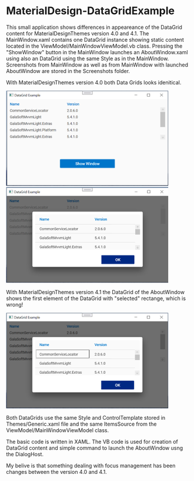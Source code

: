 # MaterialDesign-DataGridExample
This small application shows differences in appeareance of the DataGrid content for MaterialDesignThemes version 4.0 and 4.1.
The MainWindow.xaml contains one DataGrid instance showing static content located in the ViewModel/MainWindowViewModel.vb class. Pressing the "ShowWindow" button in the MainWindow 
launches an AboutWindow.xaml using also an DataGrid using the same Style as in the MainWindow. Screenshots from MainWindow as well as from MainWindow with launched AboutWindow 
are stored in the Screenshots folder.

With MaterialDesignThemes version 4.0 both Data Grids looks idenitical.

<img width="441" alt="DialogWindow_4_0" src="https://raw.githubusercontent.com/DrCQ/MaterialDesign-DataGridExample/master/DataGridExample/ScreenShots/MainWindow_4_0.PNG">

<img width="441" alt="DialogWindow_4_0" src="https://raw.githubusercontent.com/DrCQ/MaterialDesign-DataGridExample/master/DataGridExample/ScreenShots/DialogWindow_4_0.PNG">

With MaterialDesignThemes version 4.1 the DataGrid of the AboutWindow shows the first element of the DataGrid with "selected" rectange, which is wrong!

<img width="441" alt="DialogWindow_4_0" src="https://raw.githubusercontent.com/DrCQ/MaterialDesign-DataGridExample/master/DataGridExample/ScreenShots/DialogWindow_4_1.PNG">

Both DataGrids use the same Style and ControlTemplate stored in Themes/Generic.xaml file and the same ItemsSource from the ViewModel/MainWindowViewModel class.

The basic code is written in XAML. The VB code is used for creation of DataGrid content and simple command to launch the AboutWindow usng the DialogHost.

My belive is that something dealing with focus management has been changes between the version 4.0 and 4.1.
